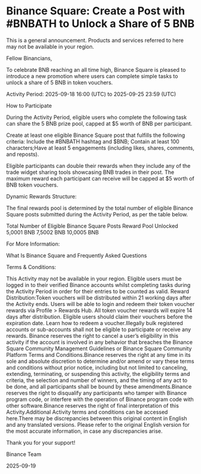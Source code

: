 # Binance Square: Create a Post with #BNBATH to Unlock a Share of 5 BNB

This is a general announcement. Products and services referred to here may not be available in your region.

Fellow Binancians,

To celebrate BNB reaching an all time high, Binance Square is pleased to introduce a new promotion where users can complete simple tasks to unlock a share of 5 BNB in token vouchers.

Activity Period: 2025-09-18 16:00 (UTC) to 2025-09-25 23:59 (UTC)

How to Participate

During the Activity Period, eligible users who complete the following task can share the 5 BNB prize pool, capped at $5 worth of BNB per participant. 

Create at least one eligible Binance Square post that fulfills the following criteria: Include the #BNBATH hashtag and $BNB; Contain at least 100 characters;Have at least 5 engagements (including likes, shares, comments, and reposts). 

Eligible participants can double their rewards when they include any of the trade widget sharing tools showcasing BNB trades in their post. The maximum reward each participant can receive will be capped at $5 worth of BNB token vouchers.

Dynamic Rewards Structure: 

The final rewards pool is determined by the total number of eligible Binance Square posts submitted during the Activity Period, as per the table below.

Total Number of Eligible Binance Square Posts Reward Pool Unlocked 5,0001 BNB 7,5002 BNB 10,0005 BNB 

For More Information:

What Is Binance Square and Frequently Asked Questions

Terms & Conditions:

This Activity may not be available in your region. Eligible users must be logged in to their verified Binance accounts whilst completing tasks during the Activity Period in order for their entries to be counted as valid. Reward Distribution:Token vouchers will be distributed within 21 working days after the Activity ends. Users will be able to login and redeem their token voucher rewards via Profile > Rewards Hub. All token voucher rewards will expire 14 days after distribution. Eligible users should claim their vouchers before the expiration date. Learn how to redeem a voucher.Illegally bulk registered accounts or sub-accounts shall not be eligible to participate or receive any rewards. Binance reserves the right to cancel a user’s eligibility in this activity if the account is involved in any behavior that breaches the Binance Square Community Management Guidelines or Binance Square Community Platform Terms and Conditions.Binance reserves the right at any time in its sole and absolute discretion to determine and/or amend or vary these terms and conditions without prior notice, including but not limited to canceling, extending, terminating, or suspending this activity, the eligibility terms and criteria, the selection and number of winners, and the timing of any act to be done, and all participants shall be bound by these amendments.Binance reserves the right to disqualify any participants who tamper with Binance program code, or interfere with the operation of Binance program code with other software.Binance reserves the right of final interpretation of this Activity.Additional Activity terms and conditions can be accessed here.There may be discrepancies between this original content in English and any translated versions. Please refer to the original English version for the most accurate information, in case any discrepancies arise.

Thank you for your support!

Binance Team

2025-09-19